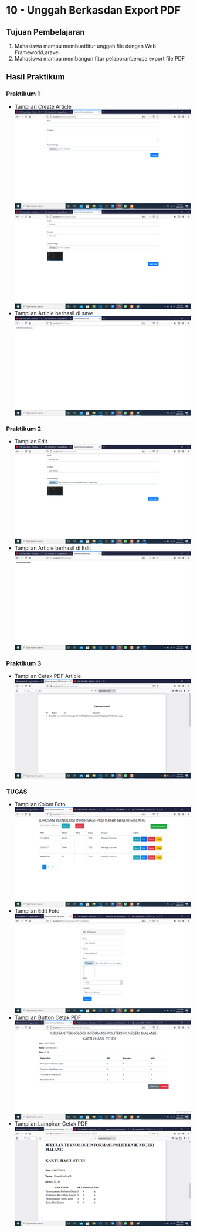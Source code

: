 # 10 - Unggah Berkasdan Export PDF

## Tujuan Pembelajaran

1. Mahasiswa mampu membuatfitur unggah file dengan Web FrameworkLaravel
2. Mahasiswa mampu membangun fitur pelaporanberupa export file PDF

## Hasil Praktikum

### Praktikum 1  
- Tampilan Create Article
![Hasil gambar](img/10_1.png)
![Hasil gambar](img/10_3before.png)
- Tampilan Article berhasil di save
![Hasil gambar](img/10_2save.png)

### Praktikum 2  
- Tampilan Edit 
![Hasil gambar](img/10_3after.png)
- Tampilan Article berhasil di Edit 
![Hasil gambar](img/10_4berhasil.png)

### Praktikum 3 
- Tampilan Cetak PDF Article
![Hasil gambar](img/10_pdf.png)

### TUGAS
- Tampilan Kolom Foto
![Hasil gambar](img/10_foto.png)
- Tampilan Edit Foto
![Hasil gambar](img/10_editfoto.png)
- Tampilan Button Cetak PDF
![Hasil gambar](img/10_cetak.png)
- Tampilan Lampiran Cetak PDF
![Hasil gambar](img/10_cetakpdf.png)



